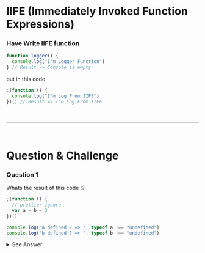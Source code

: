 # IIFE (Immediately Invoked Function Expressions)

### Have Write IIFE function

```js
function logger() {
  console.log("I'm Logger Function")
} // Result => Console is empty
```

but in this code

```js
;(function () {
  console.log("I'm Log From IIFE")
})() // Result => I'm Log From IIFE
```

<br/>
<hr/>
<br/>

# Question & Challenge

### Question 1

Whats the result of this code !?

```js
;(function () {
  // prettier-ignore
  var a = b = 3
})()

console.log("a defined ? => ", typeof a !== "undefined")
console.log("b defined ? => ", typeof b !== "undefined")
```

<details>
  <summary>See Answer</summary>
  <p>The Answer of a => false</p> 
  <p>The Answer of b => true</p>

#### because the variable inside IIFE is actually this =>

```js
// prettier-ignore
var a = b = 3

// ✅ Correct Code =>
b = 3
var a = b
```

- Tips : because the `b variable` is a `global` we can access the b variable `outside` of IIFE scope

</details>
